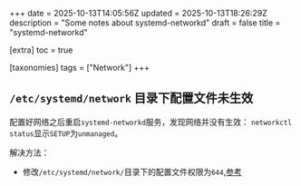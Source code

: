 +++
date = 2025-10-13T14:05:56Z
updated = 2025-10-13T18:26:29Z
description = "Some notes about systemd-networkd"
draft = false
title = "systemd-networkd"

[extra]
toc = true

[taxonomies]
tags = ["Network"]
+++

## `/etc/systemd/network` 目录下配置文件未生效

配置好网络之后重启`systemd-networkd`服务，发现网络并没有生效：
`networkctl status`显示`SETUP`为`unmanaged`。

解决方法：
- 修改`/etc/systemd/network/`目录下的配置文件权限为`644`,[参考](https://github.com/systemd/systemd/issues/34436#issuecomment-2353730549)


